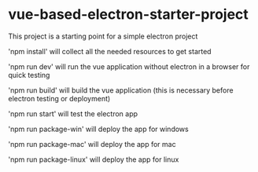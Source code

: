 # vue-based-electron-starter-project


This project is a starting point for a simple electron project

'npm install' will collect all the needed resources to get started

'npm run dev' will run the vue application without electron in a browser for quick testing

'npm run build' will build the vue application (this is necessary before electron testing or deployment)

'npm run start' will test the electron app

'npm run package-win' will deploy the app for windows 

'npm run package-mac' will deploy the app for mac 

'npm run package-linux' will deploy the app for linux

